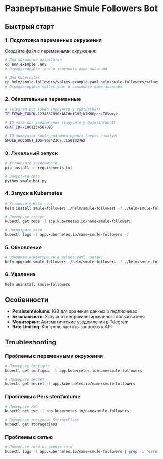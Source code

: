 # Развертывание Smule Followers Bot

## Быстрый старт

### 1. Подготовка переменных окружения

Создайте файл с переменными окружения:

```bash
# Для локальной разработки
cp env.example .env
# Отредактируйте .env и заполните ваши значения

# Для Kubernetes
cp helm/smule-followers/values-example.yaml helm/smule-followers/values.yaml
# Отредактируйте values.yaml и заполните ваши значения
```

### 2. Обязательные переменные

```bash
# Telegram Bot Token (получите у @BotFather)
TELEGRAM_TOKEN=1234567890:ABCdefGHIjklMNOpqrsTUVwxyz

# ID чата для уведомлений (получите у @userinfobot)
CHAT_ID=-1001234567890

# ID аккаунтов Smule для мониторинга (через запятую)
SMULE_ACCOUNT_IDS=96242367,3150102762
```

### 3. Локальный запуск

```bash
# Установите зависимости
pip install -r requirements.txt

# Запустите бота
python smule_bot.py
```

### 4. Запуск в Kubernetes

```bash
# Установите Helm чарт
helm install smule-followers ./helm/smule-followers -f ./helm/smule-followers/values.yaml

# Проверьте статус
kubectl get pods -l app.kubernetes.io/name=smule-followers

# Посмотрите логи
kubectl logs -l app.kubernetes.io/name=smule-followers -f
```

### 5. Обновление

```bash
# Обновите конфигурацию в values.yaml, затем:
helm upgrade smule-followers ./helm/smule-followers -f ./helm/smule-followers/values.yaml
```

### 6. Удаление

```bash
helm uninstall smule-followers
```

## Особенности

- **PersistentVolume**: 1GB для хранения данных о подписчиках
- **Безопасность**: Запуск от непривилегированного пользователя
- **Мониторинг**: Автоматические уведомления в Telegram
- **Rate Limiting**: Контроль частоты запросов к API

## Troubleshooting

### Проблемы с переменными окружения

```bash
# Проверьте ConfigMap
kubectl get configmap -l app.kubernetes.io/name=smule-followers

# Проверьте Secret
kubectl get secret -l app.kubernetes.io/name=smule-followers
```

### Проблемы с PersistentVolume

```bash
# Проверьте PVC
kubectl get pvc -l app.kubernetes.io/name=smule-followers

# Проверьте доступные StorageClass
kubectl get storageclass
```

### Проблемы с сетью

```bash
# Проверьте логи на ошибки сети
kubectl logs -l app.kubernetes.io/name=smule-followers | grep -i "error\|network\|connection"
```
